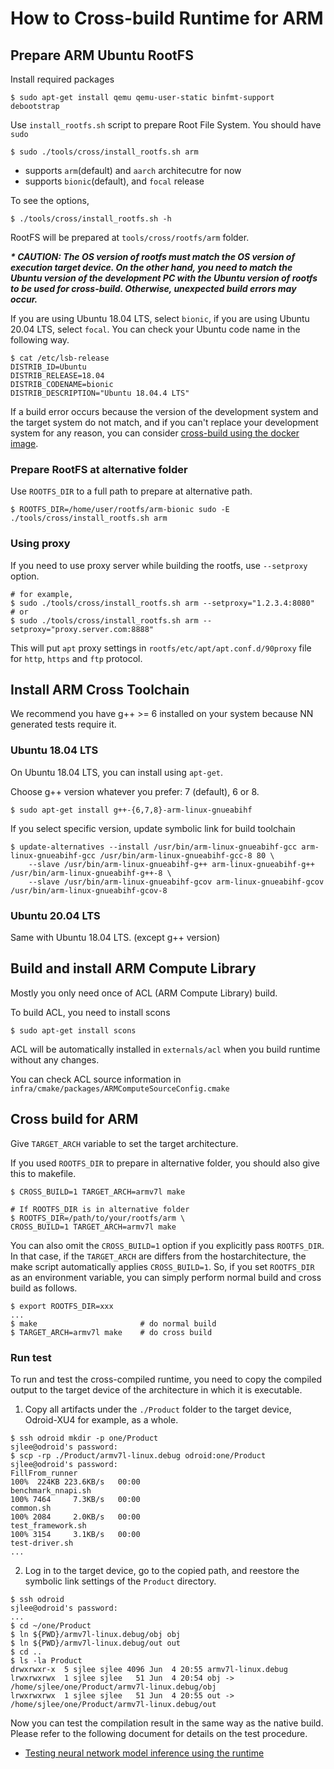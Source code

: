 # How to Cross-build Runtime for ARM

## Prepare ARM Ubuntu RootFS

Install required packages

```
$ sudo apt-get install qemu qemu-user-static binfmt-support debootstrap
```

Use `install_rootfs.sh` script to prepare Root File System. You should have `sudo`

```
$ sudo ./tools/cross/install_rootfs.sh arm
```
- supports `arm`(default) and `aarch` architecutre for now
- supports `bionic`(default), and `focal` release

To see the options,
```
$ ./tools/cross/install_rootfs.sh -h
```

RootFS will be prepared at `tools/cross/rootfs/arm` folder.

***\* CAUTION: The OS version of rootfs must match the OS version of execution target device. On the other hand, you need to match the Ubuntu version of the development PC with the Ubuntu version of rootfs to be used for cross-build. Otherwise, unexpected build errors may occur.***

If you are using Ubuntu 18.04 LTS, select `bionic`, if you are using Ubuntu 20.04 LTS, select `focal`. You can check your Ubuntu code name in the following way.

```
$ cat /etc/lsb-release
DISTRIB_ID=Ubuntu
DISTRIB_RELEASE=18.04
DISTRIB_CODENAME=bionic
DISTRIB_DESCRIPTION="Ubuntu 18.04.4 LTS"
```

If a build error occurs because the version of the development system and the target system do not match, and if you can't replace your development system for any reason, you can consider [cross-build using the docker image](how-to-build-runtime-using-prebuilt-docker-image.md).

### Prepare RootFS at alternative folder

Use `ROOTFS_DIR` to a full path to prepare at alternative path.

```
$ ROOTFS_DIR=/home/user/rootfs/arm-bionic sudo -E ./tools/cross/install_rootfs.sh arm
```

### Using proxy

If you need to use proxy server while building the rootfs, use `--setproxy` option.

```
# for example,
$ sudo ./tools/cross/install_rootfs.sh arm --setproxy="1.2.3.4:8080"
# or
$ sudo ./tools/cross/install_rootfs.sh arm --setproxy="proxy.server.com:8888"
```

This will put `apt` proxy settings in `rootfs/etc/apt/apt.conf.d/90proxy` file
for `http`, `https` and `ftp` protocol.

## Install ARM Cross Toolchain

We recommend you have g++ >= 6 installed on your system because NN generated tests require it.

### Ubuntu 18.04 LTS

On Ubuntu 18.04 LTS, you can install using `apt-get`.

Choose g++ version whatever you prefer: 7 (default), 6 or 8.

```
$ sudo apt-get install g++-{6,7,8}-arm-linux-gnueabihf
```

If you select specific version, update symbolic link for build toolchain

```
$ update-alternatives --install /usr/bin/arm-linux-gnueabihf-gcc arm-linux-gnueabihf-gcc /usr/bin/arm-linux-gnueabihf-gcc-8 80 \
    --slave /usr/bin/arm-linux-gnueabihf-g++ arm-linux-gnueabihf-g++ /usr/bin/arm-linux-gnueabihf-g++-8 \
    --slave /usr/bin/arm-linux-gnueabihf-gcov arm-linux-gnueabihf-gcov /usr/bin/arm-linux-gnueabihf-gcov-8
```

### Ubuntu 20.04 LTS

Same with Ubuntu 18.04 LTS. (except g++ version)

## Build and install ARM Compute Library

Mostly you only need once of ACL (ARM Compute Library) build.

To build ACL, you need to install scons

```
$ sudo apt-get install scons
```

ACL will be automatically installed in `externals/acl` when you build runtime without any changes.

You can check ACL source information in `infra/cmake/packages/ARMComputeSourceConfig.cmake`

## Cross build for ARM

Give `TARGET_ARCH` variable to set the target architecture.

If you used `ROOTFS_DIR` to prepare in alternative folder, you should also give this to makefile.

```
$ CROSS_BUILD=1 TARGET_ARCH=armv7l make

# If ROOTFS_DIR is in alternative folder
$ ROOTFS_DIR=/path/to/your/rootfs/arm \
CROSS_BUILD=1 TARGET_ARCH=armv7l make
```

You can also omit the `CROSS_BUILD=1` option if you explicitly pass `ROOTFS_DIR`. In that case, if
the `TARGET_ARCH` are differs from the hostarchitecture, the make script automatically applies
`CROSS_BUILD=1`. So, if you set `ROOTFS_DIR` as an environment variable, you can simply perform
normal build and cross build as follows.

```
$ export ROOTFS_DIR=xxx
...
$ make                       # do normal build
$ TARGET_ARCH=armv7l make    # do cross build
```

### Run test

To run and test the cross-compiled runtime, you need to copy the compiled output to the target device of the architecture in which it is executable.

1. Copy all artifacts under the `./Product` folder to the target device, Odroid-XU4 for example, as a whole.

```
$ ssh odroid mkdir -p one/Product
sjlee@odroid's password:
$ scp -rp ./Product/armv7l-linux.debug odroid:one/Product
sjlee@odroid's password:
FillFrom_runner                                                                                 100%  224KB 223.6KB/s   00:00
benchmark_nnapi.sh                                                                              100% 7464     7.3KB/s   00:00
common.sh                                                                                       100% 2084     2.0KB/s   00:00
test_framework.sh                                                                               100% 3154     3.1KB/s   00:00
test-driver.sh
...
```

2. Log in to the target device, go to the copied path, and reestore the symbolic link settings of the `Product` directory.

```
$ ssh odroid
sjlee@odroid's password:
...
$ cd ~/one/Product
$ ln ${PWD}/armv7l-linux.debug/obj obj
$ ln ${PWD}/armv7l-linux.debug/out out
$ cd ..
$ ls -la Product
drwxrwxr-x  5 sjlee sjlee 4096 Jun  4 20:55 armv7l-linux.debug
lrwxrwxrwx  1 sjlee sjlee   51 Jun  4 20:54 obj -> /home/sjlee/one/Product/armv7l-linux.debug/obj
lrwxrwxrwx  1 sjlee sjlee   51 Jun  4 20:55 out -> /home/sjlee/one/Product/armv7l-linux.debug/out
```

Now you can test the compilation result in the same way as the native build. Please refer to the following document for details on the test procedure.

- [Testing neural network model inference using the runtime](./how-to-build-runtime.md#run-test)
